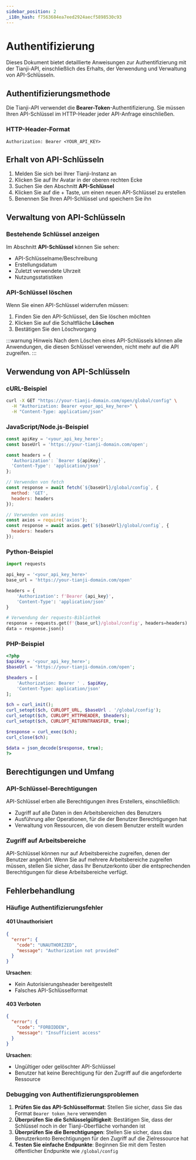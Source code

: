 ```yaml
---
sidebar_position: 2
_i18n_hash: f7563684ea7eed2924aecf5898530c93
---
```

# Authentifizierung

Dieses Dokument bietet detaillierte Anweisungen zur Authentifizierung mit der Tianji-API, einschließlich des Erhalts, der Verwendung und Verwaltung von API-Schlüsseln.

## Authentifizierungsmethode

Die Tianji-API verwendet die **Bearer-Token**-Authentifizierung. Sie müssen Ihren API-Schlüssel im HTTP-Header jeder API-Anfrage einschließen.

### HTTP-Header-Format

```http
Authorization: Bearer <YOUR_API_KEY>
```

## Erhalt von API-Schlüsseln

1. Melden Sie sich bei Ihrer Tianji-Instanz an
2. Klicken Sie auf Ihr Avatar in der oberen rechten Ecke
4. Suchen Sie den Abschnitt **API-Schlüssel**
5. Klicken Sie auf die + Taste, um einen neuen API-Schlüssel zu erstellen
6. Benennen Sie Ihren API-Schlüssel und speichern Sie ihn

## Verwaltung von API-Schlüsseln

### Bestehende Schlüssel anzeigen

Im Abschnitt **API-Schlüssel** können Sie sehen:
- API-Schlüsselname/Beschreibung
- Erstellungsdatum
- Zuletzt verwendete Uhrzeit
- Nutzungsstatistiken

### API-Schlüssel löschen

Wenn Sie einen API-Schlüssel widerrufen müssen:
1. Finden Sie den API-Schlüssel, den Sie löschen möchten
2. Klicken Sie auf die Schaltfläche **Löschen**
3. Bestätigen Sie den Löschvorgang

:::warnung Hinweis
Nach dem Löschen eines API-Schlüssels können alle Anwendungen, die diesen Schlüssel verwenden, nicht mehr auf die API zugreifen.
:::

## Verwendung von API-Schlüsseln

### cURL-Beispiel

```bash
curl -X GET "https://your-tianji-domain.com/open/global/config" \
  -H "Authorization: Bearer <your_api_key_here>" \
  -H "Content-Type: application/json"
```

### JavaScript/Node.js-Beispiel

```javascript
const apiKey = '<your_api_key_here>';
const baseUrl = 'https://your-tianji-domain.com/open';

const headers = {
  'Authorization': `Bearer ${apiKey}`,
  'Content-Type': 'application/json'
};

// Verwenden von fetch
const response = await fetch(`${baseUrl}/global/config`, {
  method: 'GET',
  headers: headers
});

// Verwenden von axios
const axios = require('axios');
const response = await axios.get(`${baseUrl}/global/config`, {
  headers: headers
});
```

### Python-Beispiel

```python
import requests

api_key = '<your_api_key_here>'
base_url = 'https://your-tianji-domain.com/open'

headers = {
    'Authorization': f'Bearer {api_key}',
    'Content-Type': 'application/json'
}

# Verwendung der requests-Bibliothek
response = requests.get(f'{base_url}/global/config', headers=headers)
data = response.json()
```

### PHP-Beispiel

```php
<?php
$apiKey = '<your_api_key_here>';
$baseUrl = 'https://your-tianji-domain.com/open';

$headers = [
    'Authorization: Bearer ' . $apiKey,
    'Content-Type: application/json'
];

$ch = curl_init();
curl_setopt($ch, CURLOPT_URL, $baseUrl . '/global/config');
curl_setopt($ch, CURLOPT_HTTPHEADER, $headers);
curl_setopt($ch, CURLOPT_RETURNTRANSFER, true);

$response = curl_exec($ch);
curl_close($ch);

$data = json_decode($response, true);
?>
```

## Berechtigungen und Umfang

### API-Schlüssel-Berechtigungen

API-Schlüssel erben alle Berechtigungen ihres Erstellers, einschließlich:
- Zugriff auf alle Daten in den Arbeitsbereichen des Benutzers
- Ausführung aller Operationen, für die der Benutzer Berechtigungen hat
- Verwaltung von Ressourcen, die von diesem Benutzer erstellt wurden

### Zugriff auf Arbeitsbereiche

API-Schlüssel können nur auf Arbeitsbereiche zugreifen, denen der Benutzer angehört. Wenn Sie auf mehrere Arbeitsbereiche zugreifen müssen, stellen Sie sicher, dass Ihr Benutzerkonto über die entsprechenden Berechtigungen für diese Arbeitsbereiche verfügt.

## Fehlerbehandlung

### Häufige Authentifizierungsfehler

#### 401 Unauthorisiert

```json
{
  "error": {
    "code": "UNAUTHORIZED",
    "message": "Authorization not provided"
  }
}
```

**Ursachen**:
- Kein Autorisierungsheader bereitgestellt
- Falsches API-Schlüsselformat

#### 403 Verboten

```json
{
  "error": {
    "code": "FORBIDDEN", 
    "message": "Insufficient access"
  }
}
```

**Ursachen**:
- Ungültiger oder gelöschter API-Schlüssel
- Benutzer hat keine Berechtigung für den Zugriff auf die angeforderte Ressource

### Debugging von Authentifizierungsproblemen

1. **Prüfen Sie das API-Schlüsselformat**: Stellen Sie sicher, dass Sie das Format `Bearer token_here` verwenden
2. **Überprüfen Sie die Schlüsselgültigkeit**: Bestätigen Sie, dass der Schlüssel noch in der Tianji-Oberfläche vorhanden ist
3. **Überprüfen Sie die Berechtigungen**: Stellen Sie sicher, dass das Benutzerkonto Berechtigungen für den Zugriff auf die Zielressource hat
4. **Testen Sie einfache Endpunkte**: Beginnen Sie mit dem Testen öffentlicher Endpunkte wie `/global/config`
